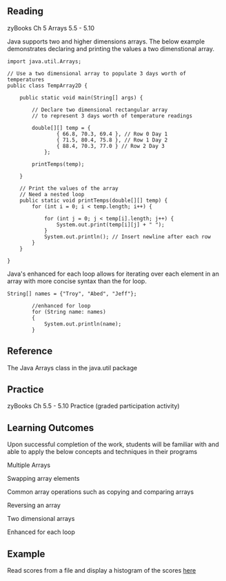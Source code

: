## Reading ##
zyBooks Ch 5 Arrays 5.5 - 5.10

Java supports two and higher dimensions arrays. The below example demonstrates declaring and printing the values a two dimenstional array.

```
import java.util.Arrays;

// Use a two dimensional array to populate 3 days worth of temperatures
public class TempArray2D {

	public static void main(String[] args) {

		// Declare two dimensional rectangular array
		// to represent 3 days worth of temperature readings
		
		double[][] temp = {
				{ 66.8, 70.3, 69.4 }, // Row 0 Day 1
				{ 71.5, 80.4, 75.8 }, // Row 1 Day 2
				{ 88.4, 70.3, 77.0 } // Row 2 Day 3
			};

		printTemps(temp);

	}

	// Print the values of the array
	// Need a nested loop
	public static void printTemps(double[][] temp) {
		for (int i = 0; i < temp.length; i++) {

			for (int j = 0; j < temp[i].length; j++) {
				System.out.print(temp[i][j] + " ");
			}
			System.out.println(); // Insert newline after each row
		}
	}

}
```

Java's enhanced for each loop allows for iterating over each element in an array with more concise syntax than the for loop.

```
String[] names = {"Troy", "Abed", "Jeff"};

        //enhanced for loop 
        for (String name: names) 
        { 
            System.out.println(name); 
        } 
```


## Reference ##

The Java Arrays class in the java.util package

## Practice ##

zyBooks Ch 5.5 - 5.10 Practice (graded participation activity)

## Learning Outcomes ##

Upon successful completion of the work, students will be familiar with and able to apply the below concepts and techniques in their programs

Multiple Arrays

Swapping array elements

Common array operations such as copying and comparing arrays

Reversing an array

Two dimensional arrays

Enhanced for each loop

## Example ##
Read scores from a file and display a histogram of the scores 
[here](https://github.com/ava11235/it211/blob/master/ScoreCounts.java)
